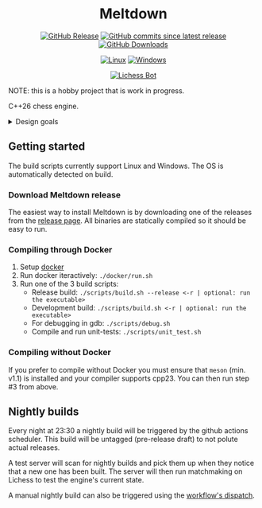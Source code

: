 # <div align="center">Meltdown</div>

<div align="center">

[![GitHub Release](https://img.shields.io/github/v/release/hansbinderup/meltdown-chess-engine?display_name=tag&style=for-the-badge&label=latest%20release&color=red)](https://github.com/hansbinderup/meltdown-chess-engine/releases/latest)
[![GitHub commits since latest release](https://img.shields.io/github/commits-since/hansbinderup/meltdown-chess-engine/latest?style=for-the-badge&color=orange)](https://github.com/hansbinderup/meltdown-chess-engine/commits/main)
[![GitHub Downloads](https://img.shields.io/github/downloads/hansbinderup/meltdown-chess-engine/total?style=for-the-badge&color=yellow)](https://github.com/hansbinderup/meltdown-chess-engine/releases)

[![Linux](https://img.shields.io/badge/Linux-green?style=for-the-badge&logo=linux&logoColor=black)](#)
[![Windows](https://img.shields.io/badge/Windows-blue?style=for-the-badge&logo=gitforwindows&logoColor=black)](#)

[![Lichess Bot](https://img.shields.io/badge/Lichess-bot-purple?style=for-the-badge&logo=lichess)](https://lichess.org/@/Meltd0wn)

</div>

NOTE: this is a hobby project that is work in progress.

C++26 chess engine.

<details>
<summary>Design goals</summary>

```
#1 Fully stack allocated - engine should at no point allocate heap memory
#2 Fast - well, probably the goal of most chess engines out there
#3 Readable - the code and alogorithms should be easy to read and understand
#4 Modular - the algorithms should be easy to replace with faster, better etc. if needed
```
Comments:

#1: This goes for the engine itself. Can't bother with debug handles, debug logging etc. as these will only run locally, so no need to complicate things here. The engine's search functions, heuristics etc. **must** be stack allocated.

#2 Without compromising #3 and #4 it should be implemented in the most efficient way using the most common algorithms and techniques. 

#3 Starting this project I spend a fair amount of time getting some inspiration. Mostly for algorithms. And I often observed that the implementation of the algorithms were pretty hard to read. I believe that it's possible to implement these fancy and "magic" algorithms in a way that is readable but also don't compromise #2. When it comes to the "magic" algorithms etc. my goal is to separate the logic into method where it's easy(er) to follow what's going on based on the documentation that is currently available.

#4 Each component should, if possible, be decoupled so that it is easy to implement newer and potentially better algorithms if such were to be found.
</details>

## Getting started

The build scripts currently support Linux and Windows. The OS is automatically detected on build.

### Download Meltdown release

The easiest way to install Meltdown is by downloading one of the releases from the [release page](https://github.com/hansbinderup/meltdown-chess-engine/tags).
All binaries are statically compiled so it should be easy to run.

### Compiling through Docker

1. Setup [docker](https://docs.docker.com/get-started/get-docker/)
2. Run docker iteractively: `./docker/run.sh`
3. Run one of the 3 build scripts:
    * Release build: `./scripts/build.sh --release <-r | optional: run the executable>`
    * Development build: `./scripts/build.sh <-r | optional: run the executable>`
    * For debugging in gdb: `./scripts/debug.sh`
    * Compile and run unit-tests: `./scripts/unit_test.sh`

### Compiling without Docker

If you prefer to compile without Docker you must ensure that `meson` (min. v1.1) is installed and your compiler supports cpp23.
You can then run step #3 from above.

## Nightly builds

Every night at 23:30 a nightly build will be triggered by the github actions scheduler.
This build will be untagged (pre-release draft) to not polute actual releases.

A test server will scan for nightly builds and pick them up when they notice that a new one has been built.
The server will then run matchmaking on Lichess to test the engine's current state.

A manual nightly build can also be triggered using the [workflow's dispatch](https://github.com/hansbinderup/meltdown-chess-engine/actions/workflows/nightly.yml).
